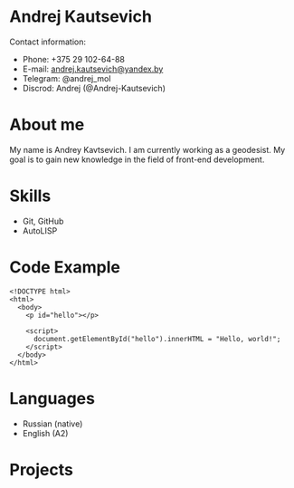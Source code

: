 # Andrej Kautsevich
Contact information:
* Phone: +375 29 102-64-88
* E-mail: andrej.kautsevich@yandex.by
* Telegram: @andrej_mol
* Discrod: Andrej (@Andrej-Kautsevich)
# About me
My name is Andrey Kavtsevich. I am currently working as a geodesist. My goal is to gain new knowledge in the field of front-end development.
# Skills
* Git, GitHub
* AutoLISP
# Code Example
```
<!DOCTYPE html>
<html>
  <body>
    <p id="hello"></p>

    <script>
      document.getElementById("hello").innerHTML = "Hello, world!";
    </script>
  </body>
</html>
```
# Languages
* Russian (native)
* English (A2)
# Projects
